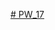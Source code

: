 [# PW_17](https://docs.google.com/document/d/19BJhhrZxTgnP0Dk7q2r8YYSyzoHkBjQmRnmVu2yDaxg/edit?usp=sharing)

